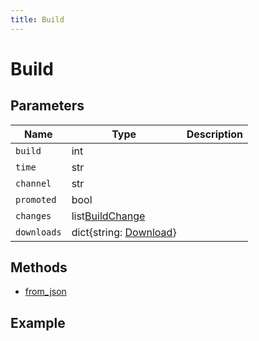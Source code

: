 ```yaml
---
title: Build
---
```


# Build

## Parameters

| Name      | Type                       | Description |
| --------- | -------------------------- | ----------- |
| `build`     | int                    |             |
| `time`      | str                     |             |
| `channel`   | str                     |             |
| `promoted`  | bool                    |             |
| `changes`   | list[BuildChange]()        |             |
| `downloads` | dict{string: [Download]()} |             |

## Methods

- [from_json](#from-json)

## Example

```py

```

